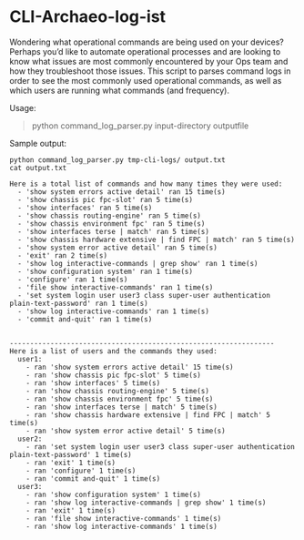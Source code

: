 # CLI-Archaeo-log-ist
Wondering what operational commands are being used on your devices?  Perhaps you’d like to automate operational processes and are looking to know what issues are most commonly encountered by your Ops team and how they troubleshoot those issues.  This script to parses command logs in order to see the most commonly used operational commands, as well as which users are running what commands (and frequency). 

Usage: 

> python command_log_parser.py input-directory outputfile

Sample output:

```
python command_log_parser.py tmp-cli-logs/ output.txt
cat output.txt

Here is a total list of commands and how many times they were used:
  - 'show system errors active detail' ran 15 time(s)
  - 'show chassis pic fpc-slot' ran 5 time(s)
  - 'show interfaces' ran 5 time(s)
  - 'show chassis routing-engine' ran 5 time(s)
  - 'show chassis environment fpc' ran 5 time(s)
  - 'show interfaces terse | match' ran 5 time(s)
  - 'show chassis hardware extensive | find FPC | match' ran 5 time(s)
  - 'show system error active detail' ran 5 time(s)
  - 'exit' ran 2 time(s)
  - 'show log interactive-commands | grep show' ran 1 time(s)
  - 'show configuration system' ran 1 time(s)
  - 'configure' ran 1 time(s)
  - 'file show interactive-commands' ran 1 time(s)
  - 'set system login user user3 class super-user authentication plain-text-password' ran 1 time(s)
  - 'show log interactive-commands' ran 1 time(s)
  - 'commit and-quit' ran 1 time(s)


-----------------------------------------------------------------
Here is a list of users and the commands they used:
  user1:
    - ran 'show system errors active detail' 15 time(s)
    - ran 'show chassis pic fpc-slot' 5 time(s)
    - ran 'show interfaces' 5 time(s)
    - ran 'show chassis routing-engine' 5 time(s)
    - ran 'show chassis environment fpc' 5 time(s)
    - ran 'show interfaces terse | match' 5 time(s)
    - ran 'show chassis hardware extensive | find FPC | match' 5 time(s)
    - ran 'show system error active detail' 5 time(s)
  user2:
    - ran 'set system login user user3 class super-user authentication plain-text-password' 1 time(s)
    - ran 'exit' 1 time(s)
    - ran 'configure' 1 time(s)
    - ran 'commit and-quit' 1 time(s)
  user3:
    - ran 'show configuration system' 1 time(s)
    - ran 'show log interactive-commands | grep show' 1 time(s)
    - ran 'exit' 1 time(s)
    - ran 'file show interactive-commands' 1 time(s)
    - ran 'show log interactive-commands' 1 time(s)
```
